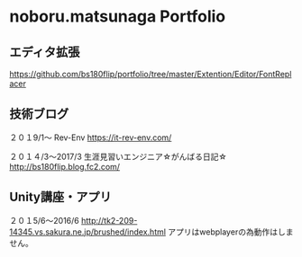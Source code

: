# noboru.matsunaga Portfolio

## エディタ拡張
https://github.com/bs180flip/portfolio/tree/master/Extention/Editor/FontReplacer

## 技術ブログ
２０１9/1〜
Rev-Env
https://it-rev-env.com/

２０１４/3〜2017/3
生涯見習いエンジニア☆がんばる日記☆
http://bs180flip.blog.fc2.com/

## Unity講座・アプリ
２０１5/6〜2016/6
http://tk2-209-14345.vs.sakura.ne.jp/brushed/index.html
アプリはwebplayerの為動作はしません。






